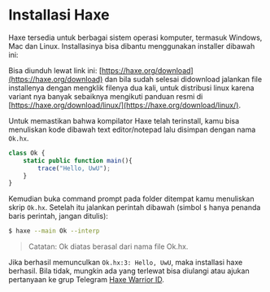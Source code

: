 # Installasi Haxe

Haxe tersedia untuk berbagai sistem operasi komputer, termasuk Windows, Mac dan Linux. 
Installasinya bisa dibantu menggunakan installer dibawah ini:

Bisa diunduh lewat link ini: [https://haxe.org/download](https://haxe.org/download) 
dan bila sudah selesai didownload jalankan file installenya dengan mengklik filenya 
dua kali, untuk distribusi linux karena variant nya banyak sebaiknya mengikuti 
panduan resmi di [https://haxe.org/download/linux/](https://haxe.org/download/linux/).

Untuk memastikan bahwa kompilator Haxe telah terinstall, kamu bisa menuliskan kode dibawah
text editor/notepad lalu disimpan dengan nama 
`Ok.hx`.

```javascript
class Ok {
    static public function main(){
        trace("Hello, UwU");
    }
}
```

Kemudian buka command prompt pada folder ditempat kamu menuliskan skrip `Ok.hx`. Setelah 
itu jalankan perintah dibawah (simbol `$` hanya penanda baris perintah, jangan ditulis):

```sh
$ haxe --main Ok --interp
```
> Catatan: Ok diatas berasal dari nama file Ok.hx.

Jika berhasil memunculkan `Ok.hx:3: Hello, UwU`, maka installasi haxe berhasil. 
Bila tidak, mungkin ada yang terlewat bisa diulangi atau ajukan pertanyaan ke
grup Telegram [Haxe Warrior ID](https://HaxeID.t.me).
